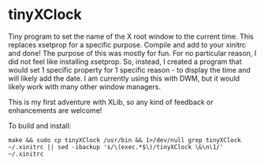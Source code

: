 # tinyXClock
Tiny program to set the name of the X root window to the current time. This replaces xsetprop for a specific purpose. Compile and add to your xinitrc and done!
The purpose of this was mostly for fun. For no particular reason, I did not feel like installing xsetprop. So, instead, I created a program
that would set 1 specific property for 1 specific reason - to display the time and will likely add the date. I am 
currently using this with DWM, but it would likely work with many other window managers. 

This is my first adventure with XLib, so any kind of feedback or enhancements are welcome!

To build and install: 
```
make && sudo cp tinyXClock /usr/bin && 1>/dev/null grep tinyXClock ~/.xinitrc || sed -ibackup 's/\(exec.*$\)/tinyXClock \&\n\1/' ~/.xinitrc
```
